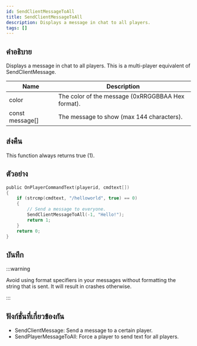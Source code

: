 ```yaml
---
id: SendClientMessageToAll
title: SendClientMessageToAll
description: Displays a message in chat to all players.
tags: []
---
```


## คำอธิบาย

Displays a message in chat to all players. This is a multi-player equivalent of SendClientMessage.

| Name            | Description                                       |
| --------------- | ------------------------------------------------- |
| color           | The color of the message (0xRRGGBBAA Hex format). |
| const message[] | The message to show (max 144 characters).         |

## ส่งคืน

This function always returns true (1).

## ตัวอย่าง

```c
public OnPlayerCommandText(playerid, cmdtext[])
{
    if (strcmp(cmdtext, "/helloworld", true) == 0)
    {
        // Send a message to everyone.
        SendClientMessageToAll(-1, "Hello!");
        return 1;
    }
    return 0;
}
```

## บันทึก

:::warning

Avoid using format specifiers in your messages without formatting the string that is sent. It will result in crashes otherwise.

:::

## ฟังก์ชั่นที่เกี่ยวข้องกัน

- SendClientMessage: Send a message to a certain player.
- SendPlayerMessageToAll: Force a player to send text for all players.
